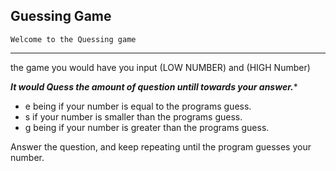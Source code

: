 ## Guessing Game



	Welcome to the Quessing game
 ****************************************

the game you would have you input (LOW NUMBER) and (HIGH Number)

 *****It would Quess the amount of question untill towards your answer.******

- e being if your number is equal to the programs guess.
- s if your number is smaller than the programs guess.
- g being if your number is greater than the programs guess. 

 Answer the question, and keep repeating until the program guesses your number.
